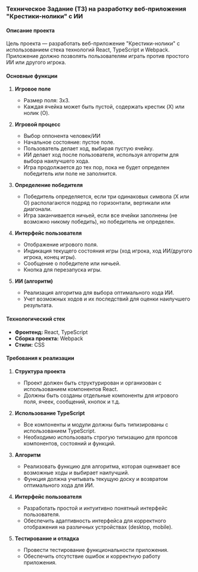 ### Техническое Задание (ТЗ) на разработку веб-приложения "Крестики-нолики" с ИИ

#### Описание проекта

Цель проекта — разработать веб-приложение "Крестики-нолики" с использованием стека технологий React, TypeScript и Webpack. Приложение должно позволять пользователям играть против простого ИИ или другого игрока.

#### Основные функции

1. **Игровое поле**
    - Размер поля: 3x3.
    - Каждая ячейка может быть пустой, содержать крестик (X) или нолик (O).

2. **Игровой процесс**
    - Выбор оппонента человек/ИИ
    - Начальное состояние: пустое поле.
    - Пользователь делает ход, выбирая пустую ячейку.
    - ИИ делает ход после пользователя, используя алгоритм для выбора наилучшего хода.
    - Игра продолжается до тех пор, пока не будет определен победитель или поле не заполнится.

3. **Определение победителя**
    - Победитель определяется, если три одинаковых символа (X или O) располагаются подряд по горизонтали, вертикали или диагонали.
    - Игра заканчивается ничьей, если все ячейки заполнены (не возможно никому победить), но победитель не определен.

4. **Интерфейс пользователя**
    - Отображение игрового поля.
    - Индикация текущего состояния игры (ход игрока, ход ИИ/другого игрока, конец игры).
    - Сообщение о победителе или ничьей.
    - Кнопка для перезапуска игры.

5. **ИИ (алгоритм)**
    - Реализация алгоритма для выбора оптимального хода ИИ.
    - Учет возможных ходов и их последствий для оценки наилучшего результата.

#### Технологический стек

- **Фронтенд:** React, TypeScript
- **Сборка проекта:** Webpack
- **Стили:** CSS

#### Требования к реализации

1. **Структура проекта**
    - Проект должен быть структурирован и организован с использованием компонентов React.
    - Должны быть созданы отдельные компоненты для игрового поля, ячеек, сообщений, кнопок и т.д.

2. **Использование TypeScript**
    - Все компоненты и модули должны быть типизированы с использованием TypeScript.
    - Необходимо использовать строгую типизацию для пропсов компонентов, состояний и функций.

3. **Алгоритм**
    - Реализовать функцию для алгоритма, которая оценивает все возможные ходы и выбирает наилучший.
    - Функция должна учитывать текущую доску и возвратом оптимального хода для ИИ.

4. **Интерфейс пользователя**
    - Разработать простой и интуитивно понятный интерфейс пользователя.
    - Обеспечить адаптивность интерфейса для корректного отображения на различных устройствах (desktop, mobile).

5. **Тестирование и отладка**
    - Провести тестирование функциональности приложения.
    - Обеспечить отсутствие ошибок и корректную работу приложения.
